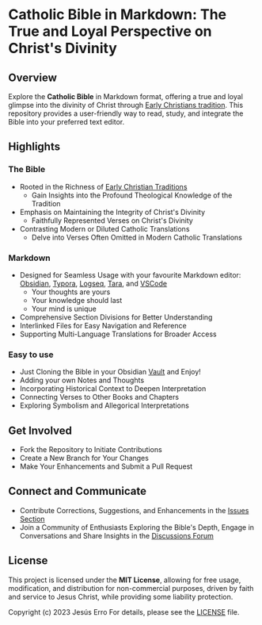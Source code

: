 # Catholic Bible in Markdown: The True and Loyal Perspective on Christ's Divinity

## Overview

Explore the **Catholic Bible** in Markdown format, offering a true and loyal glimpse into the divinity of Christ through [Early Christians tradition](https://en.wikipedia.org/wiki/Early_Christianity). This repository provides a user-friendly way to read, study, and integrate the Bible into your preferred text editor.

## Highlights

### The Bible

- Rooted in the Richness of [Early Christian Traditions](https://en.wikipedia.org/wiki/Early_Christianity)
  - Gain Insights into the Profound Theological Knowledge of the Tradition
- Emphasis on Maintaining the Integrity of Christ's Divinity
  - Faithfully Represented Verses on Christ's Divinity
- Contrasting Modern or Diluted Catholic Translations
  - Delve into Verses Often Omitted in Modern Catholic Translations

### Markdown

- Designed for Seamless Usage with your favourite Markdown editor: [Obsidian](https://obsidian.md/), [Typora](https://typora.io/), [Logseq](https://logseq.com/), [Tara](https://tara-notes.com/), and [VSCode](https://code.visualstudio.com/)
  - Your thoughts are yours
  - Your knowledge should last
  - Your mind is unique
- Comprehensive Section Divisions for Better Understanding
- Interlinked Files for Easy Navigation and Reference
- Supporting Multi-Language Translations for Broader Access

### Easy to use
- Just Cloning the Bible in your Obsidian [Vault](https://help.obsidian.md/Getting+started/Create+a+vault) and Enjoy!
- Adding your own Notes and Thoughts
- Incorporating Historical Context to Deepen Interpretation
- Connecting Verses to Other Books and Chapters
- Exploring Symbolism and Allegorical Interpretations
  
## Get Involved

- Fork the Repository to Initiate Contributions
- Create a New Branch for Your Changes
- Make Your Enhancements and Submit a Pull Request

## Connect and Communicate

- Contribute Corrections, Suggestions, and Enhancements in the [Issues Section](https://github.com/jesuserro/CatholicBible/issues)
- Join a Community of Enthusiasts Exploring the Bible's Depth, Engage in Conversations and Share Insights in the [Discussions Forum](https://github.com/jesuserro/CatholicBible/discussions)

## License

This project is licensed under the **MIT License**, allowing for free usage, modification, and distribution for non-commercial purposes, driven by faith and service to Jesus Christ, while providing some liability protection.

Copyright (c) 2023 Jesús Erro
For details, please see the [LICENSE](LICENSE) file.
